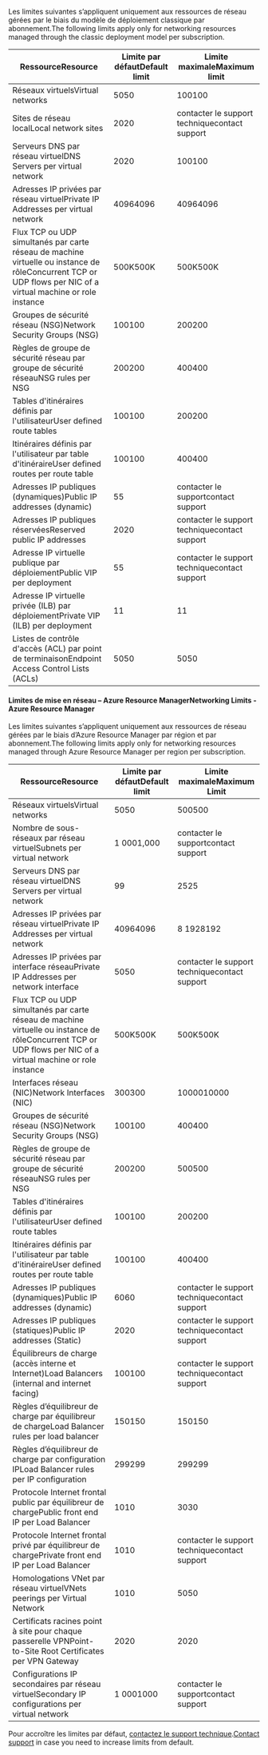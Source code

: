 <span data-ttu-id="1a815-101"><a name="virtual-networking-limits-classic"></a>Les limites suivantes s’appliquent uniquement aux ressources de réseau gérées par le biais du modèle de déploiement classique par abonnement.</span><span class="sxs-lookup"><span data-stu-id="1a815-101"><a name="virtual-networking-limits-classic"></a>The following limits apply only for networking resources managed through the classic deployment model per subscription.</span></span>

| <span data-ttu-id="1a815-102">Ressource</span><span class="sxs-lookup"><span data-stu-id="1a815-102">Resource</span></span> | <span data-ttu-id="1a815-103">Limite par défaut</span><span class="sxs-lookup"><span data-stu-id="1a815-103">Default limit</span></span> | <span data-ttu-id="1a815-104">Limite maximale</span><span class="sxs-lookup"><span data-stu-id="1a815-104">Maximum limit</span></span> |
| --- | --- | --- |
| <span data-ttu-id="1a815-105">Réseaux virtuels</span><span class="sxs-lookup"><span data-stu-id="1a815-105">Virtual networks</span></span> |<span data-ttu-id="1a815-106">50</span><span class="sxs-lookup"><span data-stu-id="1a815-106">50</span></span> |<span data-ttu-id="1a815-107">100</span><span class="sxs-lookup"><span data-stu-id="1a815-107">100</span></span> |
| <span data-ttu-id="1a815-108">Sites de réseau local</span><span class="sxs-lookup"><span data-stu-id="1a815-108">Local network sites</span></span> |<span data-ttu-id="1a815-109">20</span><span class="sxs-lookup"><span data-stu-id="1a815-109">20</span></span> |<span data-ttu-id="1a815-110">contacter le support technique</span><span class="sxs-lookup"><span data-stu-id="1a815-110">contact support</span></span> |
| <span data-ttu-id="1a815-111">Serveurs DNS par réseau virtuel</span><span class="sxs-lookup"><span data-stu-id="1a815-111">DNS Servers per virtual network</span></span> |<span data-ttu-id="1a815-112">20</span><span class="sxs-lookup"><span data-stu-id="1a815-112">20</span></span> |<span data-ttu-id="1a815-113">100</span><span class="sxs-lookup"><span data-stu-id="1a815-113">100</span></span> |
| <span data-ttu-id="1a815-114">Adresses IP privées par réseau virtuel</span><span class="sxs-lookup"><span data-stu-id="1a815-114">Private IP Addresses per virtual network</span></span> |<span data-ttu-id="1a815-115">4096</span><span class="sxs-lookup"><span data-stu-id="1a815-115">4096</span></span> |<span data-ttu-id="1a815-116">4096</span><span class="sxs-lookup"><span data-stu-id="1a815-116">4096</span></span> |
| <span data-ttu-id="1a815-117">Flux TCP ou UDP simultanés par carte réseau de machine virtuelle ou instance de rôle</span><span class="sxs-lookup"><span data-stu-id="1a815-117">Concurrent TCP or UDP flows per NIC of a virtual machine or role instance</span></span> |<span data-ttu-id="1a815-118">500K</span><span class="sxs-lookup"><span data-stu-id="1a815-118">500K</span></span> |<span data-ttu-id="1a815-119">500K</span><span class="sxs-lookup"><span data-stu-id="1a815-119">500K</span></span> |
| <span data-ttu-id="1a815-120">Groupes de sécurité réseau (NSG)</span><span class="sxs-lookup"><span data-stu-id="1a815-120">Network Security Groups (NSG)</span></span> |<span data-ttu-id="1a815-121">100</span><span class="sxs-lookup"><span data-stu-id="1a815-121">100</span></span> |<span data-ttu-id="1a815-122">200</span><span class="sxs-lookup"><span data-stu-id="1a815-122">200</span></span> |
| <span data-ttu-id="1a815-123">Règles de groupe de sécurité réseau par groupe de sécurité réseau</span><span class="sxs-lookup"><span data-stu-id="1a815-123">NSG rules per NSG</span></span> |<span data-ttu-id="1a815-124">200</span><span class="sxs-lookup"><span data-stu-id="1a815-124">200</span></span> |<span data-ttu-id="1a815-125">400</span><span class="sxs-lookup"><span data-stu-id="1a815-125">400</span></span> |
| <span data-ttu-id="1a815-126">Tables d'itinéraires définis par l'utilisateur</span><span class="sxs-lookup"><span data-stu-id="1a815-126">User defined route tables</span></span> |<span data-ttu-id="1a815-127">100</span><span class="sxs-lookup"><span data-stu-id="1a815-127">100</span></span> |<span data-ttu-id="1a815-128">200</span><span class="sxs-lookup"><span data-stu-id="1a815-128">200</span></span> |
| <span data-ttu-id="1a815-129">Itinéraires définis par l'utilisateur par table d'itinéraire</span><span class="sxs-lookup"><span data-stu-id="1a815-129">User defined routes per route table</span></span> |<span data-ttu-id="1a815-130">100</span><span class="sxs-lookup"><span data-stu-id="1a815-130">100</span></span> |<span data-ttu-id="1a815-131">400</span><span class="sxs-lookup"><span data-stu-id="1a815-131">400</span></span> |
| <span data-ttu-id="1a815-132">Adresses IP publiques (dynamiques)</span><span class="sxs-lookup"><span data-stu-id="1a815-132">Public IP addresses (dynamic)</span></span> |<span data-ttu-id="1a815-133">5</span><span class="sxs-lookup"><span data-stu-id="1a815-133">5</span></span> |<span data-ttu-id="1a815-134">contacter le support</span><span class="sxs-lookup"><span data-stu-id="1a815-134">contact support</span></span> |
| <span data-ttu-id="1a815-135">Adresses IP publiques réservées</span><span class="sxs-lookup"><span data-stu-id="1a815-135">Reserved public IP addresses</span></span> |<span data-ttu-id="1a815-136">20</span><span class="sxs-lookup"><span data-stu-id="1a815-136">20</span></span> |<span data-ttu-id="1a815-137">contacter le support technique</span><span class="sxs-lookup"><span data-stu-id="1a815-137">contact support</span></span> |
| <span data-ttu-id="1a815-138">Adresse IP virtuelle publique par déploiement</span><span class="sxs-lookup"><span data-stu-id="1a815-138">Public VIP per deployment</span></span> |<span data-ttu-id="1a815-139">5</span><span class="sxs-lookup"><span data-stu-id="1a815-139">5</span></span> |<span data-ttu-id="1a815-140">contacter le support technique</span><span class="sxs-lookup"><span data-stu-id="1a815-140">contact support</span></span> |
| <span data-ttu-id="1a815-141">Adresse IP virtuelle privée (ILB) par déploiement</span><span class="sxs-lookup"><span data-stu-id="1a815-141">Private VIP (ILB) per deployment</span></span> |<span data-ttu-id="1a815-142">1</span><span class="sxs-lookup"><span data-stu-id="1a815-142">1</span></span> |<span data-ttu-id="1a815-143">1</span><span class="sxs-lookup"><span data-stu-id="1a815-143">1</span></span> |
| <span data-ttu-id="1a815-144">Listes de contrôle d'accès (ACL) par point de terminaison</span><span class="sxs-lookup"><span data-stu-id="1a815-144">Endpoint Access Control Lists (ACLs)</span></span> |<span data-ttu-id="1a815-145">50</span><span class="sxs-lookup"><span data-stu-id="1a815-145">50</span></span> |<span data-ttu-id="1a815-146">50</span><span class="sxs-lookup"><span data-stu-id="1a815-146">50</span></span> |

#### <span data-ttu-id="1a815-147"><a name="azure-resource-manager-virtual-networking-limits"></a>Limites de mise en réseau – Azure Resource Manager</span><span class="sxs-lookup"><span data-stu-id="1a815-147"><a name="azure-resource-manager-virtual-networking-limits"></a>Networking Limits - Azure Resource Manager</span></span>
<span data-ttu-id="1a815-148">Les limites suivantes s’appliquent uniquement aux ressources de réseau gérées par le biais d’Azure Resource Manager par région et par abonnement.</span><span class="sxs-lookup"><span data-stu-id="1a815-148">The following limits apply only for networking resources managed through Azure Resource Manager per region per subscription.</span></span>

| <span data-ttu-id="1a815-149">Ressource</span><span class="sxs-lookup"><span data-stu-id="1a815-149">Resource</span></span> | <span data-ttu-id="1a815-150">Limite par défaut</span><span class="sxs-lookup"><span data-stu-id="1a815-150">Default limit</span></span> | <span data-ttu-id="1a815-151">Limite maximale</span><span class="sxs-lookup"><span data-stu-id="1a815-151">Maximum Limit</span></span> |
| --- | --- | --- |
| <span data-ttu-id="1a815-152">Réseaux virtuels</span><span class="sxs-lookup"><span data-stu-id="1a815-152">Virtual networks</span></span> |<span data-ttu-id="1a815-153">50</span><span class="sxs-lookup"><span data-stu-id="1a815-153">50</span></span> |<span data-ttu-id="1a815-154">500</span><span class="sxs-lookup"><span data-stu-id="1a815-154">500</span></span> |
| <span data-ttu-id="1a815-155">Nombre de sous-réseaux par réseau virtuel</span><span class="sxs-lookup"><span data-stu-id="1a815-155">Subnets per virtual network</span></span> |<span data-ttu-id="1a815-156">1 000</span><span class="sxs-lookup"><span data-stu-id="1a815-156">1,000</span></span> |<span data-ttu-id="1a815-157">contacter le support</span><span class="sxs-lookup"><span data-stu-id="1a815-157">contact support</span></span> |
| <span data-ttu-id="1a815-158">Serveurs DNS par réseau virtuel</span><span class="sxs-lookup"><span data-stu-id="1a815-158">DNS Servers per virtual network</span></span> |<span data-ttu-id="1a815-159">9</span><span class="sxs-lookup"><span data-stu-id="1a815-159">9</span></span> |<span data-ttu-id="1a815-160">25</span><span class="sxs-lookup"><span data-stu-id="1a815-160">25</span></span> |
| <span data-ttu-id="1a815-161">Adresses IP privées par réseau virtuel</span><span class="sxs-lookup"><span data-stu-id="1a815-161">Private IP Addresses per virtual network</span></span> |<span data-ttu-id="1a815-162">4096</span><span class="sxs-lookup"><span data-stu-id="1a815-162">4096</span></span> |<span data-ttu-id="1a815-163">8 192</span><span class="sxs-lookup"><span data-stu-id="1a815-163">8192</span></span> |
| <span data-ttu-id="1a815-164">Adresses IP privées par interface réseau</span><span class="sxs-lookup"><span data-stu-id="1a815-164">Private IP Addresses per network interface</span></span> |<span data-ttu-id="1a815-165">50</span><span class="sxs-lookup"><span data-stu-id="1a815-165">50</span></span> |<span data-ttu-id="1a815-166">contacter le support technique</span><span class="sxs-lookup"><span data-stu-id="1a815-166">contact support</span></span> |
| <span data-ttu-id="1a815-167">Flux TCP ou UDP simultanés par carte réseau de machine virtuelle ou instance de rôle</span><span class="sxs-lookup"><span data-stu-id="1a815-167">Concurrent TCP or UDP flows per NIC of a virtual machine or role instance</span></span> |<span data-ttu-id="1a815-168">500K</span><span class="sxs-lookup"><span data-stu-id="1a815-168">500K</span></span> |<span data-ttu-id="1a815-169">500K</span><span class="sxs-lookup"><span data-stu-id="1a815-169">500K</span></span> |
| <span data-ttu-id="1a815-170">Interfaces réseau (NIC)</span><span class="sxs-lookup"><span data-stu-id="1a815-170">Network Interfaces (NIC)</span></span> |<span data-ttu-id="1a815-171">300</span><span class="sxs-lookup"><span data-stu-id="1a815-171">300</span></span> |<span data-ttu-id="1a815-172">10000</span><span class="sxs-lookup"><span data-stu-id="1a815-172">10000</span></span> |
| <span data-ttu-id="1a815-173">Groupes de sécurité réseau (NSG)</span><span class="sxs-lookup"><span data-stu-id="1a815-173">Network Security Groups (NSG)</span></span> |<span data-ttu-id="1a815-174">100</span><span class="sxs-lookup"><span data-stu-id="1a815-174">100</span></span> |<span data-ttu-id="1a815-175">400</span><span class="sxs-lookup"><span data-stu-id="1a815-175">400</span></span> |
| <span data-ttu-id="1a815-176">Règles de groupe de sécurité réseau par groupe de sécurité réseau</span><span class="sxs-lookup"><span data-stu-id="1a815-176">NSG rules per NSG</span></span> |<span data-ttu-id="1a815-177">200</span><span class="sxs-lookup"><span data-stu-id="1a815-177">200</span></span> |<span data-ttu-id="1a815-178">500</span><span class="sxs-lookup"><span data-stu-id="1a815-178">500</span></span> |
| <span data-ttu-id="1a815-179">Tables d'itinéraires définis par l'utilisateur</span><span class="sxs-lookup"><span data-stu-id="1a815-179">User defined route tables</span></span> |<span data-ttu-id="1a815-180">100</span><span class="sxs-lookup"><span data-stu-id="1a815-180">100</span></span> |<span data-ttu-id="1a815-181">200</span><span class="sxs-lookup"><span data-stu-id="1a815-181">200</span></span> |
| <span data-ttu-id="1a815-182">Itinéraires définis par l'utilisateur par table d'itinéraire</span><span class="sxs-lookup"><span data-stu-id="1a815-182">User defined routes per route table</span></span> |<span data-ttu-id="1a815-183">100</span><span class="sxs-lookup"><span data-stu-id="1a815-183">100</span></span> |<span data-ttu-id="1a815-184">400</span><span class="sxs-lookup"><span data-stu-id="1a815-184">400</span></span> |
| <span data-ttu-id="1a815-185">Adresses IP publiques (dynamiques)</span><span class="sxs-lookup"><span data-stu-id="1a815-185">Public IP addresses (dynamic)</span></span> |<span data-ttu-id="1a815-186">60</span><span class="sxs-lookup"><span data-stu-id="1a815-186">60</span></span> |<span data-ttu-id="1a815-187">contacter le support technique</span><span class="sxs-lookup"><span data-stu-id="1a815-187">contact support</span></span> |
| <span data-ttu-id="1a815-188">Adresses IP publiques (statiques)</span><span class="sxs-lookup"><span data-stu-id="1a815-188">Public IP addresses (Static)</span></span> |<span data-ttu-id="1a815-189">20</span><span class="sxs-lookup"><span data-stu-id="1a815-189">20</span></span> |<span data-ttu-id="1a815-190">contacter le support technique</span><span class="sxs-lookup"><span data-stu-id="1a815-190">contact support</span></span> |
| <span data-ttu-id="1a815-191">Équilibreurs de charge (accès interne et Internet)</span><span class="sxs-lookup"><span data-stu-id="1a815-191">Load Balancers (internal and internet facing)</span></span> |<span data-ttu-id="1a815-192">100</span><span class="sxs-lookup"><span data-stu-id="1a815-192">100</span></span> |<span data-ttu-id="1a815-193">contacter le support technique</span><span class="sxs-lookup"><span data-stu-id="1a815-193">contact support</span></span> |
| <span data-ttu-id="1a815-194">Règles d’équilibreur de charge par équilibreur de charge</span><span class="sxs-lookup"><span data-stu-id="1a815-194">Load Balancer rules per load balancer</span></span> |<span data-ttu-id="1a815-195">150</span><span class="sxs-lookup"><span data-stu-id="1a815-195">150</span></span> |<span data-ttu-id="1a815-196">150</span><span class="sxs-lookup"><span data-stu-id="1a815-196">150</span></span> |
| <span data-ttu-id="1a815-197">Règles d’équilibreur de charge par configuration IP</span><span class="sxs-lookup"><span data-stu-id="1a815-197">Load Balancer rules per IP configuration</span></span> |<span data-ttu-id="1a815-198">299</span><span class="sxs-lookup"><span data-stu-id="1a815-198">299</span></span> |<span data-ttu-id="1a815-199">299</span><span class="sxs-lookup"><span data-stu-id="1a815-199">299</span></span> |
| <span data-ttu-id="1a815-200">Protocole Internet frontal public par équilibreur de charge</span><span class="sxs-lookup"><span data-stu-id="1a815-200">Public front end IP per Load Balancer</span></span> |<span data-ttu-id="1a815-201">10</span><span class="sxs-lookup"><span data-stu-id="1a815-201">10</span></span> |<span data-ttu-id="1a815-202">30</span><span class="sxs-lookup"><span data-stu-id="1a815-202">30</span></span> |
| <span data-ttu-id="1a815-203">Protocole Internet frontal privé par équilibreur de charge</span><span class="sxs-lookup"><span data-stu-id="1a815-203">Private front end IP per Load Balancer</span></span> |<span data-ttu-id="1a815-204">10</span><span class="sxs-lookup"><span data-stu-id="1a815-204">10</span></span> |<span data-ttu-id="1a815-205">contacter le support technique</span><span class="sxs-lookup"><span data-stu-id="1a815-205">contact support</span></span> |
| <span data-ttu-id="1a815-206">Homologations VNet par réseau virtuel</span><span class="sxs-lookup"><span data-stu-id="1a815-206">VNets peerings per Virtual Network</span></span> |<span data-ttu-id="1a815-207">10</span><span class="sxs-lookup"><span data-stu-id="1a815-207">10</span></span> |<span data-ttu-id="1a815-208">50</span><span class="sxs-lookup"><span data-stu-id="1a815-208">50</span></span> |
| <span data-ttu-id="1a815-209">Certificats racines point à site pour chaque passerelle VPN</span><span class="sxs-lookup"><span data-stu-id="1a815-209">Point-to-Site Root Certificates per VPN Gateway</span></span> |<span data-ttu-id="1a815-210">20</span><span class="sxs-lookup"><span data-stu-id="1a815-210">20</span></span> |<span data-ttu-id="1a815-211">20</span><span class="sxs-lookup"><span data-stu-id="1a815-211">20</span></span> |
| <span data-ttu-id="1a815-212">Configurations IP secondaires par réseau virtuel</span><span class="sxs-lookup"><span data-stu-id="1a815-212">Secondary IP configurations per virtual network</span></span> |<span data-ttu-id="1a815-213">1 000</span><span class="sxs-lookup"><span data-stu-id="1a815-213">1000</span></span> |<span data-ttu-id="1a815-214">contacter le support</span><span class="sxs-lookup"><span data-stu-id="1a815-214">contact support</span></span> |

<span data-ttu-id="1a815-215">Pour accroître les limites par défaut, [contactez le support technique](../articles/azure-supportability/resource-manager-core-quotas-request.md ).</span><span class="sxs-lookup"><span data-stu-id="1a815-215">[Contact support](../articles/azure-supportability/resource-manager-core-quotas-request.md ) in case you need to increase limits from default.</span></span>

